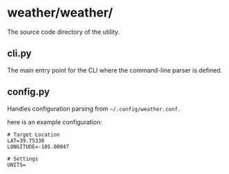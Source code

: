 # weather/weather/

The source code directory of the utility.

## cli.py

The main entry point for the CLI where the command-line parser is defined.

## config.py

Handles configuration parsing from `~/.config/weather.conf`.

here is an example configuration:

```
# Target Location
LAT=39.75330
LONGITUDE=-105.00047

# Settings
UNITS=
```
